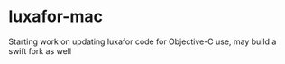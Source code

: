 # luxafor-mac
Starting work on updating luxafor code for Objective-C use, may build a swift fork as well
